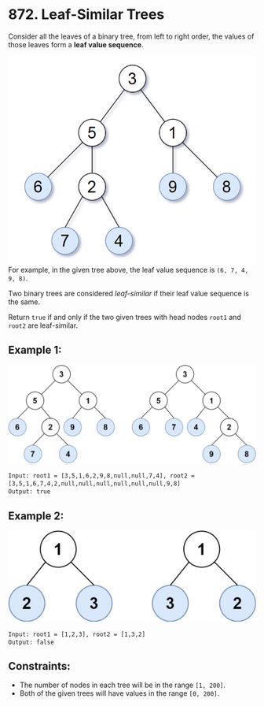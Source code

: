 # 872. Leaf-Similar Trees

Consider all the leaves of a binary tree, from left to right order, the values of those leaves form a **leaf value sequence**.

![image.png](./img/image.png)
For example, in the given tree above, the leaf value sequence is `(6, 7, 4, 9, 8)`.

Two binary trees are considered *leaf-similar* if their leaf value sequence is the same.

Return `true` if and only if the two given trees with head nodes `root1` and `root2` are leaf-similar.

 

## Example 1:

![leaf-similar-1.jpg](./img/leaf-similar-1.jpg)
```
Input: root1 = [3,5,1,6,2,9,8,null,null,7,4], root2 = [3,5,1,6,7,4,2,null,null,null,null,null,null,9,8]
Output: true
```

## Example 2:

![leaf-similar-2.jpg](./img/leaf-similar-2.jpg)
```
Input: root1 = [1,2,3], root2 = [1,3,2]
Output: false
``` 

## Constraints:

- The number of nodes in each tree will be in the range `[1, 200]`.
- Both of the given trees will have values in the range `[0, 200]`.